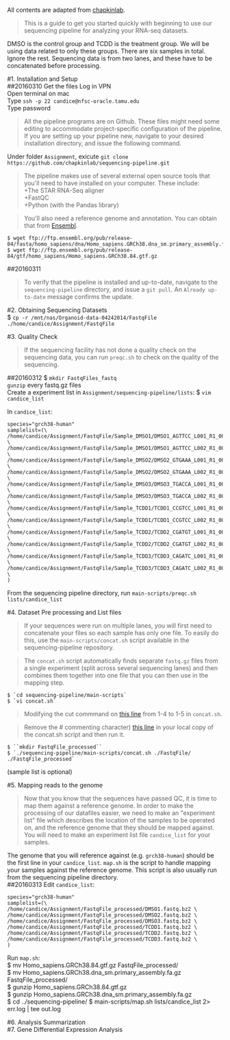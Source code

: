 All contents are adapted from [chapkinlab](https://github.com/chapkinlab/sequencing-pipeline/wiki). 

>This is a guide to get you started quickly with beginning to use our sequencing pipeline for analyzing your RNA-seq datasets. 

DMSO is the control group and TCDD is the treatment group. We will be using data related to only these groups. There are six samples in total. Ignore the rest. Sequencing data is from two lanes, and these have to be concatenated before processing.

#1. Installation and Setup  
##20160310 Get the files
Log in VPN  
Open terminal on mac  
Type `ssh -p 22 candice@nfsc-oracle.tamu.edu`  
Type password  
>All the pipeline programs are on Github. These files might need some editing to accommodate project-specific configuration of the pipeline. If you are setting up your pipeline new, navigate to your desired installation directory, and issue the following command.    

Under folder `Assignment`, exicute `git clone https://github.com/chapkinlab/sequencing-pipeline.git`    

>The pipeline makes use of several external open source tools that you'll need to have installed on your computer. These include:   
+The STAR RNA-Seq aligner  
+FastQC  
+Python (with the Pandas library)      

>You'll also need a reference genome and annotation. You can obtain that from [Ensembl](http://useast.ensembl.org/info/data/ftp/index.html).  

    $ wget ftp://ftp.ensembl.org/pub/release-84/fasta/homo_sapiens/dna/Homo_sapiens.GRCh38.dna_sm.primary_assembly.fa.gz       
    $ wget ftp://ftp.ensembl.org/pub/release-84/gtf/homo_sapiens/Homo_sapiens.GRCh38.84.gtf.gz   
##20160311
>To verify that the pipeline is installed and up-to-date, navigate to the `sequencing-pipeline` directory, and issue a `git pull`. An `Already up-to-date` message confirms the update.  

#2. Obtaining Sequencing Datasets  
    $ `cp -r /mnt/nas/Organoid-data-04242014/FastqFile ./home/candice/Assignment/FastqFile`  

#3. Quality Check  
>If the sequencing facility has not done a quality check on the sequencing data, you can run `preqc.sh` to check on the quality of the sequencing.  

##20160312
    $ `mkdir FastqFiles_fastq`    
`gunzip` every fastq.gz files    
Create a experiment list in `Assignment/sequencing-pipeline/lists`: 
    $ `vim candice_list`    

In `candice_list`:  

    species="grch38-human"  
    samplelist=(\  
    /home/candice/Assignment/FastqFile/Sample_DMSO1/DMSO1_AGTTCC_L001_R1_001.fastq.gz \  
    /home/candice/Assignment/FastqFile/Sample_DMSO1/DMSO1_AGTTCC_L002_R1_001.fastq.gz \  
    /home/candice/Assignment/FastqFile/Sample_DMSO2/DMSO2_GTGAAA_L001_R1_001.fastq.gz \  
    /home/candice/Assignment/FastqFile/Sample_DMSO2/DMSO2_GTGAAA_L002_R1_001.fastq.gz \  
    /home/candice/Assignment/FastqFile/Sample_DMSO3/DMSO3_TGACCA_L001_R1_001.fastq.gz \  
    /home/candice/Assignment/FastqFile/Sample_DMSO3/DMSO3_TGACCA_L002_R1_001.fastq.gz \  
    /home/candice/Assignment/FastqFile/Sample_TCDD1/TCDD1_CCGTCC_L001_R1_001.fastq.gz \  
    /home/candice/Assignment/FastqFile/Sample_TCDD1/TCDD1_CCGTCC_L002_R1_001.fastq.gz \  
    /home/candice/Assignment/FastqFile/Sample_TCDD2/TCDD2_CGATGT_L001_R1_001.fastq.gz \  
    /home/candice/Assignment/FastqFile/Sample_TCDD2/TCDD2_CGATGT_L002_R1_001.fastq.gz \  
    /home/candice/Assignment/FastqFile/Sample_TCDD3/TCDD3_CAGATC_L001_R1_001.fastq.gz \  
    /home/candice/Assignment/FastqFile/Sample_TCDD3/TCDD3_CAGATC_L002_R1_001.fastq.gz \
    )    

From the sequencing pipeline directory, run `main-scripts/preqc.sh lists/candice_list`  

#4. Dataset Pre processing and List files  
>If your sequences were run on multiple lanes, you will first need to concatenate your files so each sample has only one file. To easily do this, use the `main-scripts/concat.sh` script available in the sequencing-pipeline repository. 
 
>The `concat.sh` script automatically finds separate `fastq.gz` files from a single experiment (split across several sequencing lanes) and then combines them together into one file that you can then use in the mapping step.   

    $ `cd sequencing-pipeline/main-scripts`  
    $ `vi concat.sh`   

>Modifying the cut commmand on [this line](https://github.com/chapkinlab/sequencing-pipeline/blob/80061158cfebb1dda2c7806779b53466573cc337/main-scripts/concat.sh#L34) from 1-4 to 1-5 in `concat.sh`.   

>Remove the # commenting character) [this line](https://github.com/chapkinlab/sequencing-pipeline/blob/3155b43c4877023fc7a6b5699b77dd42d9bc2389/main-scripts/concat.sh#L50) in your local copy of the concat.sh script and then run it.  

    $ ``mkdir FastqFile_processed``  
    $ `./sequencing-pipeline/main-scripts/concat.sh ./FastqFile/ ./FastqFile_processed`   

(sample list is optional)  

#5. Mapping reads to the genome  
>Now that you know that the sequences have passed QC, it is time to map them against a reference genome. In order to make the processing of our datafiles easier, we need to make an "experiment list" file which describes the location of the samples to be operated on, and the reference genome that they should be mapped against. You will need to make an experiment list file `candice_list` for your samples. 

The genome that you will reference against (e.g. `grch38-human`) should be the first line in your `candice_list`. `map.sh` is the script to handle mapping your samples against the reference genome. This script is also usually run from the sequencing pipeline directory.   
##20160313
Edit `candice_list`:  

    species="grch38-human"  
    samplelist=(\  
    /home/candice/Assignment/FastqFile_processed/DMSO1.fastq.bz2 \  
    /home/candice/Assignment/FastqFile_processed/DMSO2.fastq.bz2 \  
    /home/candice/Assignment/FastqFile_processed/DMSO3.fastq.bz2 \  
    /home/candice/Assignment/FastqFile_processed/TCDD1.fastq.bz2 \  
    /home/candice/Assignment/FastqFile_processed/TCDD2.fastq.bz2 \  
    /home/candice/Assignment/FastqFile_processed/TCDD3.fastq.bz2 \  
    )    

Run `map.sh`:   
     $ mv Homo_sapiens.GRCh38.84.gtf.gz FastqFile_processed/  
     $ mv Homo_sapiens.GRCh38.dna_sm.primary_assembly.fa.gz FastqFile_processed/  
     $ gunzip Homo_sapiens.GRCh38.84.gtf.gz   
     $ gunzip Homo_sapiens.GRCh38.dna_sm.primary_assembly.fa.gz   
     $ cd ../sequencing-pipeline/
     $ main-scripts/map.sh lists/candice_list 2> err.log | tee out.log  

#6. Analysis Summarization  
#7. Gene Differential Expression Analysis  